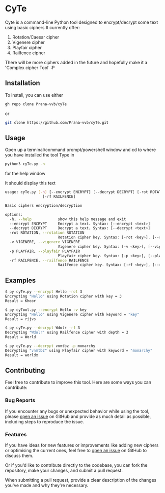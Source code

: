 # CyTe

Cyte is a command-line Python tool designed to encrypt/decrypt some text using basic ciphers
It currently offer:
1. Rotation/Caesar cipher
2. Vigenere cipher
3. Playfair cipher
4. Railfence cipher

There will be more ciphers added in the future and hopefully make it a 'Complex cipher Tool' :P

## Installation

To install, you can use either

```bash
gh repo clone Prana-vvb/cyTe
```
or
```bash
git clone https://github.com/Prana-vvb/cyTe.git
```

## Usage

Open up a terminal/command prompt/powershell window and cd to where you have installed the tool
Type in 
```bash
python3 cyTe.py -h
```
for the help window

It should display this text

```bash
usage: cyTe.py [-h] [--encrypt ENCRYPT] [--decrypt DECRYPT] [-rot ROTATION] [-v VIGENERE] [-p PLAYFAIR]
                 [-rf RAILFENCE]

Basic ciphers encryption/decryption

options:
  -h, --help            show this help message and exit
  --encrypt ENCRYPT     Encrypt a text. Syntax: [--encrypt <text>]
  --decrypt DECRYPT     Decrypt a text. Syntax: [--decrypt <text>]
  -rot ROTATION, --rotation ROTATION
                        Rotation cipher key. Syntax: [-rot <key>], [--rotation <key>]
  -v VIGENERE, --vigenere VIGENERE
                        Vigenere cipher key. Syntax: [-v <key>], [--vigenere <key>]
  -p PLAYFAIR, --playfair PLAYFAIR
                        Playfair cipher key. Syntax: [-p <key>], [--playfair <key>]
  -rf RAILFENCE, --railfence RAILFENCE
                        Railfence cipher key. Syntax: [-rf <key>], [--railfence <key>]
```

## Examples

```bash
$ py cyTe.py --encrypt Hello -rot 3
Encrypting "Hello" using Rotation cipher with key = 3
Result = Khoor

$ py cyTool.py --encrypt Hello -v key
Encrypting "Hello" using Vigenere cipher with keyword = "key"
Result = rijvs

$ py cyTe.py --decrypt Wdolr -rf 3
Decrypting "Wdolr" using Railfence cipher with depth = 3
Result = World

$ py cyTe.py --decrypt vnmtbz -p monarchy
Decrypting "vnmtbz" using Playfair cipher with keyword = "monarchy"
Result = worldx
```

## Contributing

Feel free to contribute to improve this tool. Here are some ways you can contribute:

### Bug Reports

If you encounter any bugs or unexpected behavior while using the tool, please [open an issue](https://github.com/Prana-vvb/cyTe/issues) on GitHub and provide as much detail as possible, including steps to reproduce the issue.

### Features

If you have ideas for new features or improvements like adding new ciphers or optimising the current ones, feel free to [open an issue](https://github.com/Prana-vvb/cyTe/issues) on GitHub to discuss them.

Or if you'd like to contribute directly to the codebase, you can fork the repository, make your changes, and submit a pull request.

When submitting a pull request, provide a clear description of the changes you've made and why they're necessary.

